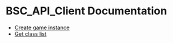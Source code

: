 # BSC_API_Client Documentation

+ [Create game instance](https://github.com/GameLabChile/BSC_API_Client/blob/docs/create_game_instance.md)
+ [Get class list](https://github.com/GameLabChile/BSC_API_Client/blob/docs/get_class_list.md)
